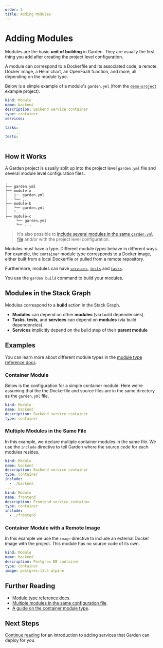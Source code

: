 ```yaml
---
order: 3
title: Adding Modules
---
```


# Adding Modules

Modules are the basic **unit of building** in Garden. They are usually the first thing you add after creating the project level configuration.

A module can correspond to a Dockerfile and its associated code, a remote Docker image, a Helm chart, an OpenFaaS function, and more, all depending on the module type.

Below is a simple example of a module's `garden.yml` (from the [`demo-project`](https://github.com/garden-io/garden/tree/v0.10.15/examples/demo-project) example project):

```yaml
kind: Module
name: backend
description: Backend service container
type: container
services:
    ...
tasks:
    ...
tests:
    ...
```

## How it Works

A Garden project is usually split up into the project level `garden.yml` file and several module level configuration files:

```console
.
├── garden.yml
├── module-a
│   ├── garden.yml
│   └── ...
├── module-b
│   └── garden.yml
│   └── ...
├── module-c
     └── garden.yml
     └── ...
```

> It's also possible to [include several modules in the same `garden.yml` file](../guides/configuration-files.md#multiple-modules-in-the-same-file) and/or with the project level configuration.

Modules must have a type. Different module _types_ behave in different ways. For example, the `container` module type corresponds to a Docker image, either built from a local Dockerfile or pulled from a remote repository.

Furthermore, modules can have [`services`](./adding-services.md), [`tests`](./running-tests.md) and [`tasks`](./running-tasks.md).

You use the `garden build` command to build your modules.

## Modules in the Stack Graph

Modules correspond to a **build** action in the Stack Graph.

- **Modules** can depend on other **modules** (via build dependencies).
- **Tasks**, **tests**, and **services** can depend on **modules** (via build dependencies).
- **Services** implicitly depend on the build step of their **parent module**

## Examples

You can learn more about different module types in the [module type reference docs](../reference/module-types/README.md).

### Container Module

Below is the configuration for a simple container module. Here we're assuming that the the Dockerfile and source files are in the same directory as the `garden.yml` file.

```yaml
kind: Module
name: backend
description: Backend service container
type: container
```

### Multiple Modules in the Same File

In this example, we declare multiple container modules in the same file. We use the `include` directive to tell Garden where the source code for each modules resides.

```yaml
kind: Module
name: backend
description: Backend service container
type: container
include:
  - ./backend
---
kind: Module
name: frontend
description: Frontend service container
type: container
include:
  - ./frontend
```

### Container Module with a Remote Image

In this example we use the `image` directive to include an external Docker image with the project. This module has no source code of its own.

```yaml
kind: Module
name: backend
description: Postgres DB container
type: container
image: postgres:11.4-alpine
```

## Further Reading

* [Module type reference docs](../reference/module-types/README.md).
* [Multiple modules in the same configuration file](../guides/configuration-files.md#multiple-modules-in-the-same-file).
* [A guide on the container module type](../guides/container-modules.md).

## Next Steps

[Continue reading](./adding-services.md) for an introduction to adding services that Garden can deploy for you.


